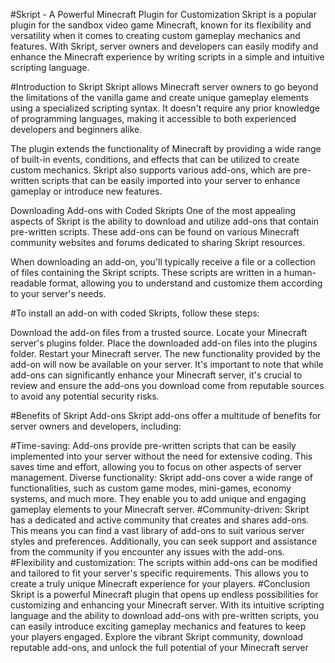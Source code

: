 
#Skript - A Powerful Minecraft Plugin for Customization
Skript is a popular plugin for the sandbox video game Minecraft, known for its flexibility and versatility when it comes to creating custom gameplay mechanics and features. With Skript, server owners and developers can easily modify and enhance the Minecraft experience by writing scripts in a simple and intuitive scripting language.

#Introduction to Skript
Skript allows Minecraft server owners to go beyond the limitations of the vanilla game and create unique gameplay elements using a specialized scripting syntax. It doesn't require any prior knowledge of programming languages, making it accessible to both experienced developers and beginners alike.

The plugin extends the functionality of Minecraft by providing a wide range of built-in events, conditions, and effects that can be utilized to create custom mechanics. Skript also supports various add-ons, which are pre-written scripts that can be easily imported into your server to enhance gameplay or introduce new features.

Downloading Add-ons with Coded Skripts
One of the most appealing aspects of Skript is the ability to download and utilize add-ons that contain pre-written scripts. These add-ons can be found on various Minecraft community websites and forums dedicated to sharing Skript resources.

When downloading an add-on, you'll typically receive a file or a collection of files containing the Skript scripts. These scripts are written in a human-readable format, allowing you to understand and customize them according to your server's needs.

#To install an add-on with coded Skripts, follow these steps:

Download the add-on files from a trusted source.
Locate your Minecraft server's plugins folder.
Place the downloaded add-on files into the plugins folder.
Restart your Minecraft server.
The new functionality provided by the add-on will now be available on your server.
It's important to note that while add-ons can significantly enhance your Minecraft server, it's crucial to review and ensure the add-ons you download come from reputable sources to avoid any potential security risks.

#Benefits of Skript Add-ons
Skript add-ons offer a multitude of benefits for server owners and developers, including:

#Time-saving: Add-ons provide pre-written scripts that can be easily implemented into your server without the need for extensive coding. This saves time and effort, allowing you to focus on other aspects of server management.
Diverse functionality: Skript add-ons cover a wide range of functionalities, such as custom game modes, mini-games, economy systems, and much more. They enable you to add unique and engaging gameplay elements to your Minecraft server.
#Community-driven: Skript has a dedicated and active community that creates and shares add-ons. This means you can find a vast library of add-ons to suit various server styles and preferences. Additionally, you can seek support and assistance from the community if you encounter any issues with the add-ons.
#Flexibility and customization: The scripts within add-ons can be modified and tailored to fit your server's specific requirements. This allows you to create a truly unique Minecraft experience for your players.
#Conclusion
Skript is a powerful Minecraft plugin that opens up endless possibilities for customizing and enhancing your Minecraft server. With its intuitive scripting language and the ability to download add-ons with pre-written scripts, you can easily introduce exciting gameplay mechanics and features to keep your players engaged. Explore the vibrant Skript community, download reputable add-ons, and unlock the full potential of your Minecraft server
